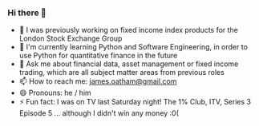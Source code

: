 ### Hi there 👋

- 🔭 I was previously working on fixed income index products for the London Stock Exchange Group
- 🌱 I'm currently learning Python and Software Engineering, in order to use Python for quantitative finance in the future
- 💬 Ask me about financial data, asset management or fixed income trading, which are all subject matter areas from previous roles
- 📫 How to reach me: james.oatham@gmail.com
- 😄 Pronouns: he / him
- ⚡ Fun fact: I was on TV last Saturday night! The 1% Club, ITV, Series 3 Episode 5 ... although I didn't win any money :0(

<!--
**james-oatham/james-oatham** is a ✨ _special_ ✨ repository because its `README.md` (this file) appears on your GitHub profile.

Here are some ideas to get you started:
-->
